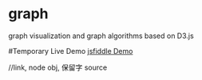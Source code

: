 # graph
graph visualization and graph algorithms based on D3.js

#Temporary Live Demo
[jsfiddle Demo](https://jsfiddle.net/yandongCoder/f5tmfq3j/)

//link, node obj, 保留字 source
